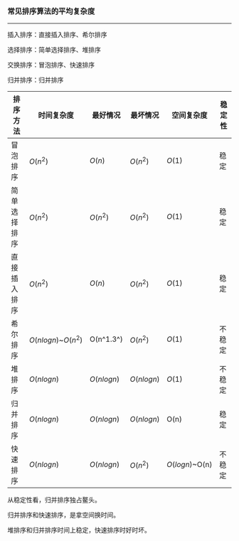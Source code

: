 ### 常见排序算法的平均复杂度

------

插入排序：直接插入排序、希尔排序

选择排序：简单选择排序、堆排序

交换排序：冒泡排序、快速排序

归并排序：归并排序

| 排序方法     | 时间复杂度          | 最好情况   | 最坏情况   | 空间复杂度     | 稳定性 |
| ------------ | ------------------- | ---------- | ---------- | -------------- | ------ |
| 冒泡排序     | $O(n^2)$            | $O(n)$     | $O(n^2)$   | $O(1)$         | 稳定   |
| 简单选择排序 | $O(n^2)$            | $O(n^2)$   | $O(n^2)$   | $O(1)$         | 稳定   |
| 直接插入排序 | $O(n^2)$            | $O(n)$     | $O(n^2)$   | $O(1)$         | 稳定   |
| 希尔排序     | $O(nlogn)$~$O(n^2)$ | O(n^1.3^)  | $O(n^2)$   | $O(1)$         | 不稳定 |
| 堆排序       | $O(nlogn)$          | $O(nlogn)$ | $O(nlogn)$ | $O(1)$         | 不稳定 |
| 归并排序     | $O(nlogn)$          | $O(nlogn)$ | $O(nlogn)$ | O(n)​           | 稳定   |
| 快速排序     | $O(nlogn)$          | $O(nlogn)$ | $O(n^2)$   | $O(logn)$~O(n)​ | 不稳定 |



从稳定性看，归并排序独占鳌头。

归并排序和快速排序，是拿空间换时间。

堆排序和归并排序时间上稳定，快速排序时好时坏。

